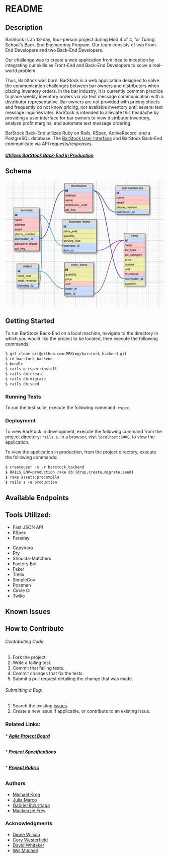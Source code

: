 # README
## Description

BarStock is an 13-day, four-person project during Mod 4 of 4, for Turing School's Back-End Engineering Program. Our team consists of two Front-End Developers and two Back-End Developers.

Our challenge was to create a web application from idea to inception by integrating our skills as Front-End and Back-End Developers to solve a real-world problem.

Thus, BarStock was born. BarStock is a web application designed to solve the communication challenges between bar owners and distributors when placing inventory orders. In the bar industry, it is currently common practice to place weekly inventory orders via via text message communication with a distributor representative. Bar owners are not provided with pricing sheets and frequently do not know pricing, nor available inventory until several text message inquiries later. BarStock is intended to alleviate this headache by providing a user interface for bar owners to view distributor inventory, analyze profit margins, and automate text message ordering.

BarStock Back-End utilizes Ruby on Rails, RSpec, ActiveRecord, and a PostgreSQL database. The [BarStock User Interface](https://github.com/MRKrog/barstock-ui) and BarStock Back-End communicate via API requests/responses.

#### [**_Utilizes BarStock Back-End in Production_**](https://barstock-backend.herokuapp.com)

## Schema
![Alt text](./public/images/schema.png?raw=true "Database Schema")

## Getting Started

To run BarStock Back-End on a local machine, navigate to the directory in which you would like the project to be located, then execute the following commands:

```
$ git clone git@github.com:MRKrog/barstock_backend.git
$ cd barstock_backend
$ bundle
$ rails g rspec:install
$ rails db:create
$ rails db:migrate
$ rails db:seed
```

<!-- INSERT HERE IF WE IMPLEMENT A RAKE TASK FOR CSV UPLOADS. REFERENCE THE RAILS ENGINE README FOR DOCUMENTATION   -->


### Running Tests

To run the test suite, execute the following command:
`rspec`.
<!-- add to this section if a background worker is implemented  -->


### Deployment

To view BarStock in development, execute the following command from the project directory: `rails s`. In a browser, visit `localhost:3000`, to view the application.

To view the application in production, from the project directory, execute the following commands:

```
$ createuser -s -r barstock_backend
$ RAILS_ENV=production rake db:{drop,create,migrate,seed}
$ rake assets:precompile
$ rails s -e production
```

## Available Endpoints
<!--  INSERT ENDPOINT DOCUMENTATION HERE -->

## Tools Utilized:

* Fast JSON API
* RSpec
* Faraday
<!-- Take Faraday out if we don't actually use it -->
* Capybara
* Pry
* Shoulda-Matchers
* Factory Bot
* Faker
* Trello
* SimpleCov
* Postman
* Circle CI
* Twilio
<!-- INSERT ADDITIONAL TOOLS -->

## Known Issues
<!-- INSERT KNOWN ISSUES HERE -->

## How to Contribute

###### Contributing Code:
1. Fork the project.
2. Write a failing test.
3. Commit that failing tests.
4. Commit changes that fix the tests.
4. Submit a pull request detailing the change that was made.

###### Submitting a Bug:
1. Search the existing [issues](https://github.com/nagerz/quantified_self/issues).
2. Create a new issue if applicable, or contribute to an existing issue.

### Related Links:
###### * [**_Agile Project Board_**](https://trello.com/b/jD2vXUGS/barstock)
###### * [**_Project Specifications_**](http://backend.turing.io/module4/projects/cross_pollination/cross_pollination_spec)
###### * [**_Project Rubric_**](http://backend.turing.io/module4/projects/cross_pollination/cross_pollination_rubric)

### Authors
* [Michael Krog](https://github.com/MRKrog)
* [Julia Marco](https://github.com/juliamarco)
* [Gabriel Inzurriaga](https://github.com/Inzurriaga)
* [Mackenzie Frey](https://github.com/Mackenzie-Frey)


### Acknowledgments
* [Dione Wilson](https://github.com/dionew1)
* [Cory Westerfield](https://github.com/corywest)
* [David Whitaker](https://github.com/damwhit)
* [Will Mitchell](https://github.com/wvmitchell)
